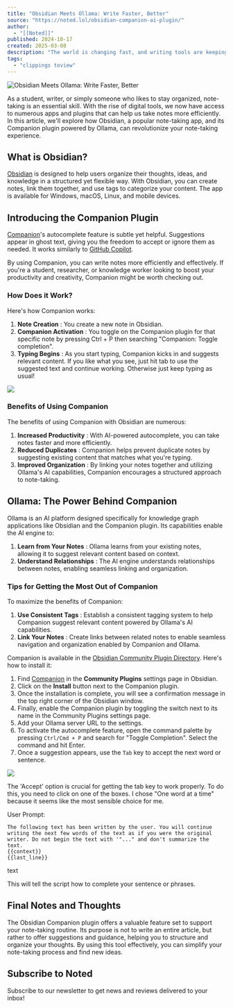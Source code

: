 ```yaml
---
title: "Obsidian Meets Ollama: Write Faster, Better"
source: "https://noted.lol/obsidian-companion-ai-plugin/"
author:
  - "[[Noted]]"
published: 2024-10-17
created: 2025-03-08
description: "The world is changing fast, and writing tools are keeping pace. AI-powered helpers are becoming more common, making it easier to put your thoughts into words."
tags:
  - "clippings toview"
---
```

![Obsidian Meets Ollama: Write Faster, Better](https://noted.lol/content/images/2024/10/obsidian-companion-noted.jpg)

As a student, writer, or simply someone who likes to stay organized, note-taking is an essential skill. With the rise of digital tools, we now have access to numerous apps and plugins that can help us take notes more efficiently. In this article, we'll explore how Obsidian, a popular note-taking app, and its Companion plugin powered by Ollama, can revolutionize your note-taking experience.

## **What is Obsidian?**

[Obsidian](https://obsidian.md/?ref=noted.lol) is designed to help users organize their thoughts, ideas, and knowledge in a structured yet flexible way. With Obsidian, you can create notes, link them together, and use tags to categorize your content. The app is available for Windows, macOS, Linux, and mobile devices.

## **Introducing the Companion Plugin**

[Companion](https://github.com/rizerphe/obsidian-companion?ref=noted.lol)'s autocomplete feature is subtle yet helpful. Suggestions appear in ghost text, giving you the freedom to accept or ignore them as needed. It works similarly to [GitHub Copilot](https://github.com/features/copilot?ref=noted.lol).

By using Companion, you can write notes more efficiently and effectively. If you're a student, researcher, or knowledge worker looking to boost your productivity and creativity, Companion might be worth checking out.

### **How Does it Work?**

Here's how Companion works:

1. **Note Creation** : You create a new note in Obsidian.
2. **Companion Activation** : You toggle on the Companion plugin for that specific note by pressing Ctrl + P then searching "Companion: Toggle completion".
3. **Typing Begins** : As you start typing, Companion kicks in and suggests relevant content. If you like what you see, just hit tab to use the suggested text and continue working. Otherwise just keep typing as usual!

![](https://noted.lol/content/images/2024/10/obsidian-companion-noted.gif)

### **Benefits of Using Companion**

The benefits of using Companion with Obsidian are numerous:

1. **Increased Productivity** : With AI-powered autocomplete, you can take notes faster and more efficiently.
2. **Reduced Duplicates** : Companion helps prevent duplicate notes by suggesting existing content that matches what you're typing.
3. **Improved Organization** : By linking your notes together and utilizing Ollama's AI capabilities, Companion encourages a structured approach to note-taking.

## **Ollama: The Power Behind Companion**

Ollama is an AI platform designed specifically for knowledge graph applications like Obsidian and the Companion plugin. Its capabilities enable the AI engine to:

1. **Learn from Your Notes** : Ollama learns from your existing notes, allowing it to suggest relevant content based on context.
2. **Understand Relationships** : The AI engine understands relationships between notes, enabling seamless linking and organization.

### **Tips for Getting the Most Out of Companion**

To maximize the benefits of Companion:

1. **Use Consistent Tags** : Establish a consistent tagging system to help Companion suggest relevant content powered by Ollama's AI capabilities.
2. **Link Your Notes** : Create links between related notes to enable seamless navigation and organization enabled by Companion and Ollama.

Companion is available in the [Obsidian Community Plugin Directory](https://obsidian.md/plugins?id=companion&ref=noted.lol). Here's how to install it:

1. Find [Companion](https://obsidian.md/plugins?id=companion&ref=noted.lol) in the **Community Plugins** settings page in Obsidian.
2. Click on the **Install** button next to the Companion plugin.
3. Once the installation is complete, you will see a confirmation message in the top right corner of the Obsidian window.
4. Finally, enable the Companion plugin by toggling the switch next to its name in the Community Plugins settings page.
5. Add your Ollama server URL to the settings.
6. To activate the autocomplete feature, open the command palette by pressing `Ctrl/Cmd + P` and search for "Toggle Completion". Select the command and hit Enter.
7. Once a suggestion appears, use the `Tab` key to accept the next word or sentence.

![](https://noted.lol/content/images/2024/10/obsidian-companion-settings-noted.png)

The 'Accept' option is crucial for getting the tab key to work properly. To do this, you need to click on one of the boxes. I chose "One word at a time" because it seems like the most sensible choice for me.

User Prompt:

```
The following text has been written by the user. You will continue writing the next few words of the text as if you were the original writer. Do not begin the text with '"..." and don't summarize the text.
{{context}}
{{last_line}}
```
text

This will tell the script how to complete your sentence or phrases.

## **Final Notes and Thoughts**

The Obsidian Companion plugin offers a valuable feature set to support your note-taking routine. Its purpose is not to write an entire article, but rather to offer suggestions and guidance, helping you to structure and organize your thoughts. By using this tool effectively, you can simplify your note-taking process and find new ideas.

## Subscribe to Noted

Subscribe to our newsletter to get news and reviews delivered to your inbox!